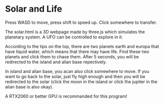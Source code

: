 # Solar and Life

 Press WASD to move, press shift to speed up. Click somewhere to transfer.
 
 The solar.html is a 3D webpage made by three.js which simulates the planetary system. A UFO can be controlled to explore in it.
 
 According to the tips on the top, there are two planets earth and europa that have liquid water, which means that there may have life. Find these two planets and click them to chase them. After 5 seconds, you will be redirected to the island and alian base repectively.
 
 In island and alian base, you acan also click somewhere to move. If you want to go back to the solar, just fly high enough and then you will be redirected to the solar (click the moon in the island or click the jupiter in the alian base is also okay).
 
 
 A RTX2060 or better GPU is recommanded for this program!
